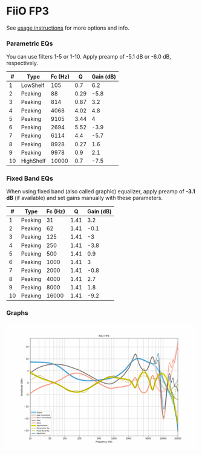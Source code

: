 # FiiO FP3
See [usage instructions](https://github.com/jaakkopasanen/AutoEq#usage) for more options and info.

### Parametric EQs
You can use filters 1-5 or 1-10. Apply preamp of -5.1 dB or -6.0 dB, respectively.

|   # | Type      |   Fc (Hz) |    Q |   Gain (dB) |
|-----|-----------|-----------|------|-------------|
|   1 | LowShelf  |       105 | 0.7  |         6.2 |
|   2 | Peaking   |        88 | 0.29 |        -5.8 |
|   3 | Peaking   |       814 | 0.87 |         3.2 |
|   4 | Peaking   |      4068 | 4.02 |         4.8 |
|   5 | Peaking   |      9105 | 3.44 |         4   |
|   6 | Peaking   |      2694 | 5.52 |        -3.9 |
|   7 | Peaking   |      6114 | 4.4  |        -5.7 |
|   8 | Peaking   |      8928 | 0.27 |         1.6 |
|   9 | Peaking   |      9978 | 0.9  |         2.1 |
|  10 | HighShelf |     10000 | 0.7  |        -7.5 |

### Fixed Band EQs
When using fixed band (also called graphic) equalizer, apply preamp of **-3.1 dB** (if available) and set gains manually with these parameters.

|   # | Type    |   Fc (Hz) |    Q |   Gain (dB) |
|-----|---------|-----------|------|-------------|
|   1 | Peaking |        31 | 1.41 |         3.2 |
|   2 | Peaking |        62 | 1.41 |        -0.1 |
|   3 | Peaking |       125 | 1.41 |        -3   |
|   4 | Peaking |       250 | 1.41 |        -3.8 |
|   5 | Peaking |       500 | 1.41 |         0.9 |
|   6 | Peaking |      1000 | 1.41 |         3   |
|   7 | Peaking |      2000 | 1.41 |        -0.8 |
|   8 | Peaking |      4000 | 1.41 |         2.7 |
|   9 | Peaking |      8000 | 1.41 |         1.8 |
|  10 | Peaking |     16000 | 1.41 |        -9.2 |

### Graphs
![](./FiiO%20FP3.png)
